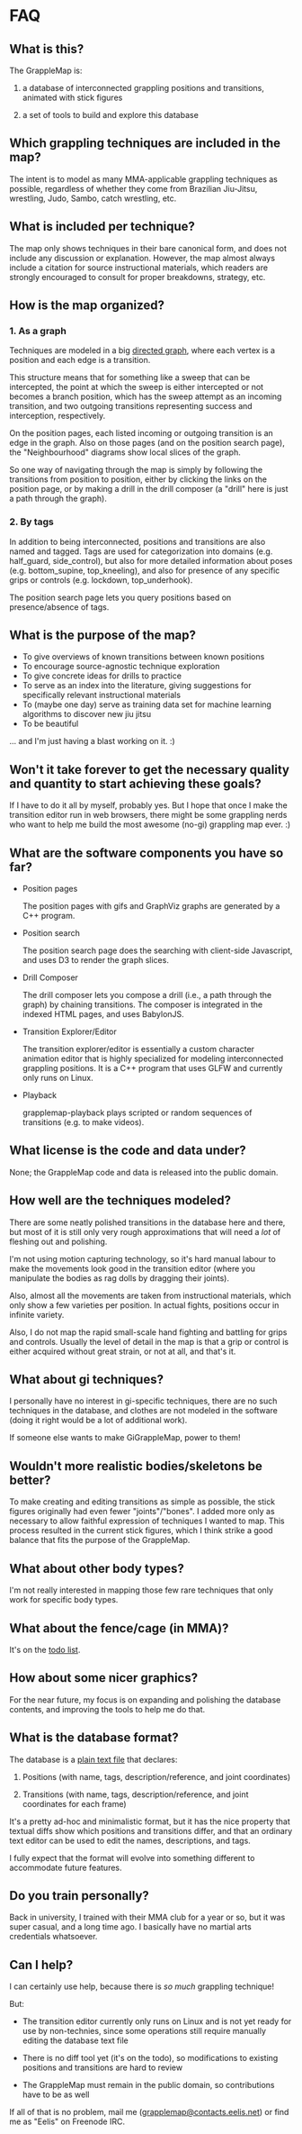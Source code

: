 # FAQ

## What is this?

The GrappleMap is:

1. a database of interconnected grappling positions and transitions,
   animated with stick figures

2. a set of tools to build and explore this database


## Which grappling techniques are included in the map?

The intent is to model as many MMA-applicable grappling techniques as possible, regardless
of whether they come from Brazilian Jiu-Jitsu, wrestling, Judo, Sambo, catch wrestling, etc.


## What is included per technique?

The map only shows techniques in their bare canonical form, and does not
include any discussion or explanation. However, the map almost always
include a citation for source instructional materials, which readers are strongly
encouraged to consult for proper breakdowns, strategy, etc.


## How is the map organized?

### 1. As a graph

Techniques are modeled in a big [directed graph](https://en.wikipedia.org/wiki/Graph_%28discrete_mathematics%29),
where each vertex is
a position and each edge is a transition.

This structure means that for something like a sweep that can be intercepted,
the point at which the sweep is either intercepted or not becomes a branch position,
which has the sweep attempt as an incoming transition, and two outgoing transitions
representing success and interception, respectively.

On the position pages, each listed incoming or outgoing transition is an edge in the
graph. Also on those pages (and on the position search page), the "Neighbourhood" diagrams
show local slices of the graph.

So one way of navigating through the map is simply by following
the transitions from position to position, either by clicking the links on the
position page, or by making a drill in the drill composer (a "drill" here is just
a path through the graph).

### 2. By tags

In addition to being interconnected, positions and transitions are also named and tagged.
Tags are used for categorization into domains (e.g. half\_guard, side\_control),
but also for more detailed information about poses (e.g. bottom\_supine, top\_kneeling),
and also for presence of any specific grips or controls (e.g. lockdown, top\_underhook).

The position search page lets you query positions based on presence/absence of tags.


## What is the purpose of the map?

- To give overviews of known transitions between known positions
- To encourage source-agnostic technique exploration
- To give concrete ideas for drills to practice
- To serve as an index into the literature, giving suggestions for specifically relevant instructional materials
- To (maybe one day) serve as training data set for machine learning algorithms to discover new jiu jitsu
- To be beautiful

... and I'm just having a blast working on it. :)


## Won't it take forever to get the necessary quality and quantity to start achieving these goals?

If I have to do it all by myself, probably yes. But I hope
that once I make the transition editor run in web browsers,
there might be some grappling nerds who want to help
me build the most awesome (no-gi) grappling map ever. :)


## What are the software components you have so far?

- Position pages

  The position pages with gifs and GraphViz graphs are generated by a C++ program.

- Position search

  The position search page does the searching with client-side Javascript, and uses
  D3 to render the graph slices.

- Drill Composer

  The drill composer lets you compose a drill (i.e., a path through the graph) by chaining
  transitions. The composer is integrated in the indexed HTML pages, and uses BabylonJS.

- Transition Explorer/Editor

  The transition explorer/editor is essentially a custom character animation editor
  that is highly specialized for modeling interconnected grappling positions.
  It is a C++ program that uses GLFW and currently only runs on Linux.

- Playback

  grapplemap-playback plays scripted or random sequences of transitions (e.g. to
  make videos).


## What license is the code and data under?

None; the GrappleMap code and data is released into the public domain.


## How well are the techniques modeled?

There are some neatly polished transitions in the database here and there,
but most of it is still only very rough approximations that will need a *lot* of
fleshing out and polishing.

I'm not using motion capturing technology, so it's hard manual labour to make the
movements look good in the transition editor (where you manipulate the bodies as
rag dolls by dragging their joints).

Also, almost all the movements are taken from instructional materials, which only show
a few varieties per position. In actual fights, positions occur in infinite variety.

Also, I do not map the rapid small-scale hand fighting and battling for grips
and controls.
Usually the level of detail in the map is that a grip or control is either
acquired without great strain, or not at all, and that's it.


## What about gi techniques?

I personally have no interest in gi-specific techniques, there are no such
techniques in the database, and clothes are not modeled in the software
(doing it right would be a lot of additional work).

If someone else wants to make GiGrappleMap, power to them!


## Wouldn't more realistic bodies/skeletons be better?

To make creating and editing transitions as simple as possible, the stick figures
originally had even fewer "joints"/"bones". I added more only as
necessary to allow faithful expression of techniques I wanted to map. This
process resulted in the current stick figures, which I think strike a good
balance that fits the purpose of the GrappleMap.


## What about other body types?

I'm not really interested in mapping those few rare techniques that only work for
specific body types.


## What about the fence/cage (in MMA)?

It's on the [todo list](todo.txt).

## How about some nicer graphics?

For the near future, my focus is on expanding and polishing the database contents,
and improving the tools to help me do that.


## What is the database format?

The database is a [plain text file](https://github.com/Eelis/GrappleMap/blob/master/GrappleMap.txt) that declares:

1. Positions (with name, tags, description/reference, and joint coordinates)

2. Transitions (with name, tags, description/reference, and joint coordinates for each frame)

It's a pretty ad-hoc and minimalistic format, but it has the nice property that
textual diffs show which positions and transitions differ, and that an ordinary
text editor can be used to edit the names, descriptions, and tags.

I fully expect that the format will evolve into something different to accommodate future features.


## Do you train personally?

Back in university, I trained with their MMA club for a year or so, but it was super
casual, and a long time ago. I basically have no martial arts credentials whatsoever.


## Can I help?

I can certainly use help, because there is *so much* grappling technique!

But:

- The transition editor currently only runs on Linux and is not yet ready for use
  by non-technies, since some operations still require manually editing the database
  text file

- There is no diff tool yet (it's on the todo), so modifications to existing positions
  and transitions are hard to review

- The GrappleMap must remain in the public domain, so contributions have to be as well

If all of that is no problem, mail me (grapplemap@contacts.eelis.net) or find me
as "Eelis" on Freenode IRC.
